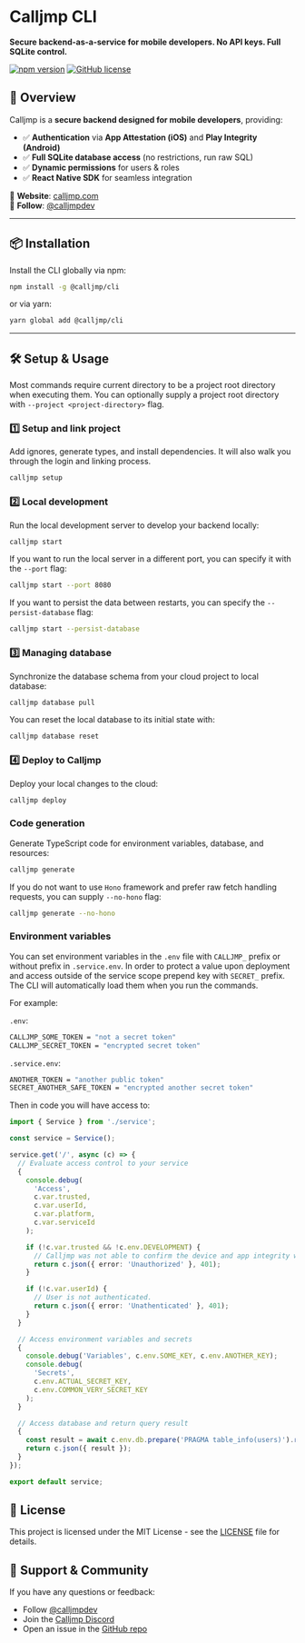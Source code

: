 # Calljmp CLI

**Secure backend-as-a-service for mobile developers. No API keys. Full SQLite control.**

[![npm version](https://img.shields.io/npm/v/@calljmp/cli)](https://www.npmjs.com/package/@calljmp/cli)
[![GitHub license](https://img.shields.io/github/license/Calljmp/calljmp-cli)](LICENSE)

## 🚀 Overview

Calljmp is a **secure backend designed for mobile developers**, providing:

- ✅ **Authentication** via **App Attestation (iOS)** and **Play Integrity (Android)**
- ✅ **Full SQLite database access** (no restrictions, run raw SQL)
- ✅ **Dynamic permissions** for users & roles
- ✅ **React Native SDK** for seamless integration

🔹 **Website**: [calljmp.com](https://calljmp.com)  
🔹 **Follow**: [@calljmpdev](https://x.com/calljmpdev)

---

## 📦 Installation

Install the CLI globally via npm:

```sh
npm install -g @calljmp/cli
```

or via yarn:

```sh
yarn global add @calljmp/cli
```

---

## 🛠️ Setup & Usage

Most commands require current directory to be a project root directory when executing them. You can optionally supply a project root directory with `--project <project-directory>` flag.

### 1️⃣ Setup and link project

Add ignores, generate types, and install dependencies. It will also walk you through the login and linking process.

```sh
calljmp setup
```

### 2️⃣ Local development

Run the local development server to develop your backend locally:

```sh
calljmp start
```

If you want to run the local server in a different port, you can specify it with the `--port` flag:

```sh
calljmp start --port 8080
```

If you want to persist the data between restarts, you can specify the `--persist-database` flag:

```sh
calljmp start --persist-database
```

### 3️⃣ Managing database

Synchronize the database schema from your cloud project to local database:

```sh
calljmp database pull
```

You can reset the local database to its initial state with:

```sh
calljmp database reset
```

### 4️⃣ Deploy to Calljmp

Deploy your local changes to the cloud:

```sh
calljmp deploy
```

### Code generation

Generate TypeScript code for environment variables, database, and resources:

```sh
calljmp generate
```

If you do not want to use `Hono` framework and prefer raw fetch handling requests, you can supply `--no-hono` flag:

```sh
calljmp generate --no-hono
```

### Environment variables

You can set environment variables in the `.env` file with `CALLJMP_` prefix or without prefix in `.service.env`. In order to protect a value upon deployment and access outside of the service scope prepend key with `SECRET_` prefix. The CLI will automatically load them when you run the commands.

For example:

`.env`:

```sh
CALLJMP_SOME_TOKEN = "not a secret token"
CALLJMP_SECRET_TOKEN = "encrypted secret token"
```

`.service.env`:

```sh
ANOTHER_TOKEN = "another public token"
SECRET_ANOTHER_SAFE_TOKEN = "encrypted another secret token"
```

Then in code you will have access to:

```typescript
import { Service } from './service';

const service = Service();

service.get('/', async (c) => {
  // Evaluate access control to your service
  {
    console.debug(
      'Access',
      c.var.trusted,
      c.var.userId,
      c.var.platform,
      c.var.serviceId
    );

    if (!c.var.trusted && !c.env.DEVELOPMENT) {
      // Calljmp was not able to confirm the device and app integrity when the service was called.
      return c.json({ error: 'Unauthorized' }, 401);
    }

    if (!c.var.userId) {
      // User is not authenticated.
      return c.json({ error: 'Unathenticated' }, 401);
    }
  }

  // Access environment variables and secrets
  {
    console.debug('Variables', c.env.SOME_KEY, c.env.ANOTHER_KEY);
    console.debug(
      'Secrets',
      c.env.ACTUAL_SECRET_KEY,
      c.env.COMMON_VERY_SECRET_KEY
    );
  }

  // Access database and return query result
  {
    const result = await c.env.db.prepare('PRAGMA table_info(users)').run();
    return c.json({ result });
  }
});

export default service;
```

## 📄 License

This project is licensed under the MIT License - see the [LICENSE](LICENSE) file for details.

## 💬 Support & Community

If you have any questions or feedback:

- Follow [@calljmpdev](https://x.com/calljmpdev)
- Join the [Calljmp Discord](https://discord.gg/DHsrADPUC6)
- Open an issue in the [GitHub repo](https://github.com/Calljmp/calljmp-cli/issues)
